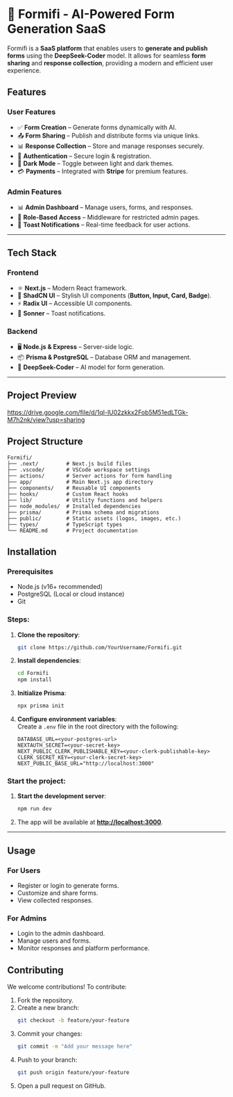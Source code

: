 # 🚀 Formifi - AI-Powered Form Generation SaaS

Formifi is a **SaaS platform** that enables users to **generate and publish forms** using the **DeepSeek-Coder** model. It allows for seamless **form sharing** and **response collection**, providing a modern and efficient user experience.

## Features

### **User Features**
- ✅ **Form Creation** – Generate forms dynamically with AI.
- 📤 **Form Sharing** – Publish and distribute forms via unique links.
- 📊 **Response Collection** – Store and manage responses securely.
- 🔐 **Authentication** – Secure login & registration.
- 🌙 **Dark Mode** – Toggle between light and dark themes.
- 💳 **Payments** – Integrated with **Stripe** for premium features.

### **Admin Features**
- 📊 **Admin Dashboard** – Manage users, forms, and responses.
- 🔑 **Role-Based Access** – Middleware for restricted admin pages.
- 🚀 **Toast Notifications** – Real-time feedback for user actions.

---

## Tech Stack

### **Frontend**
- ⚛️ **Next.js** – Modern React framework.
- 🎨 **ShadCN UI** – Stylish UI components (**Button, Input, Card, Badge**).
- ⚡ **Radix UI** – Accessible UI components.
- 🔔 **Sonner** – Toast notifications.

### **Backend**
- 🖥 **Node.js & Express** – Server-side logic.
- 📦 **Prisma & PostgreSQL** – Database ORM and management.
- 🤖 **DeepSeek-Coder** – AI model for form generation.

---

## Project Preview
https://drive.google.com/file/d/1qI-lU02zkkx2Fob5M51edLTGk-M7h2nk/view?usp=sharing

## Project Structure

```project-directory
Formifi/
├── .next/         # Next.js build files
├── .vscode/       # VSCode workspace settings
├── actions/       # Server actions for form handling
├── app/           # Main Next.js app directory
├── components/    # Reusable UI components
├── hooks/         # Custom React hooks
├── lib/           # Utility functions and helpers
├── node_modules/  # Installed dependencies
├── prisma/        # Prisma schema and migrations
├── public/        # Static assets (logos, images, etc.)
├── types/         # TypeScript types
└── README.md      # Project documentation

```
## Installation

### Prerequisites
 - Node.js (v16+ recommended)
 - PostgreSQL (Local or cloud instance)
 - Git

### Steps:

1. **Clone the repository**:
    ```bash
    git clone https://github.com/YourUsername/Formifi.git
    ```

2. **Install dependencies**:
    ```bash
    cd Formifi
    npm install
    ```

3. **Initialize Prisma**:
    ```bash
    npx prisma init
    ```

4. **Configure environment variables**:  
   Create a `.env` file in the root directory with the following:
    ```env
    DATABASE_URL=<your-postgres-url>
    NEXTAUTH_SECRET=<your-secret-key>
    NEXT_PUBLIC_CLERK_PUBLISHABLE_KEY=<your-clerk-publishable-key>
    CLERK_SECRET_KEY=<your-clerk-secret-key>
    NEXT_PUBLIC_BASE_URL="http://localhost:3000"
    ```


### Start the project:

1. **Start the development server**:
    ```bash
    npm run dev
    ```
2. The app will be available at **[http://localhost:3000](http://localhost:3000)**.

---

## Usage

### **For Users**
- Register or login to generate forms.
- Customize and share forms.
- View collected responses.

### **For Admins**
- Login to the admin dashboard.
- Manage users and forms.
- Monitor responses and platform performance.


## Contributing

We welcome contributions! To contribute:
1. Fork the repository.
2. Create a new branch:
    ```bash
    git checkout -b feature/your-feature
    ```
3. Commit your changes:
    ```bash
    git commit -m "Add your message here"
    ```
4. Push to your branch:
    ```bash
    git push origin feature/your-feature
    ```
5. Open a pull request on GitHub.
